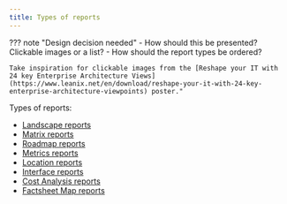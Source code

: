 ```yaml
---
title: Types of reports
---
```


??? note "Design decision needed"
    - How should this be presented? Clickable images or a list? 
    - How should the report types be ordered? 
    
    Take inspiration for clickable images from the [Reshape your IT with 24 key Enterprise Architecture Views](https://www.leanix.net/en/download/reshape-your-it-with-24-key-enterprise-architecture-viewpoints) poster."

Types of reports:

- [Landscape reports](landscape-reports/index.md) 
- [Matrix reports](matrix-reports/index.md) 
- [Roadmap reports](roadmap-reports/index.md) 
- [Metrics reports](metrics-reports/index.md)
- [Location reports](location-reports/index.md)
- [Interface reports](interface-reports/index.md)
- [Cost Analysis reports](cost-analysis-reports/index.md) 
- [Factsheet Map reports](factsheet-map-reports/index.md) 
